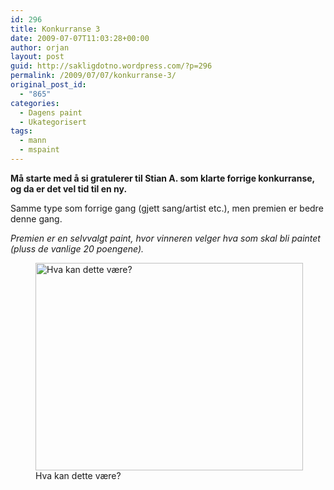 ```yaml
---
id: 296
title: Konkurranse 3
date: 2009-07-07T11:03:28+00:00
author: orjan
layout: post
guid: http://sakligdotno.wordpress.com/?p=296
permalink: /2009/07/07/konkurranse-3/
original_post_id:
  - "865"
categories:
  - Dagens paint
  - Ukategorisert
tags:
  - mann
  - mspaint
---
```

**Må starte med å si gratulerer til Stian A. som klarte forrige konkurranse, og da er det vel tid til en ny.**

Samme type som forrige gang (gjett sang/artist etc.), men premien er bedre denne gang. 

_Premien er en selvvalgt paint, hvor vinneren velger hva som skal bli paintet (pluss de vanlige 20 poengene)._
  
<figure id="attachment_297" style="width: 428px" class="wp-caption aligncenter"><img src="http://46.101.118.241/wp-content/uploads/2009/07/konk_v3.png" alt="Hva kan dette være?" title="konk_v3" width="428" height="332" class="size-full wp-image-297" srcset="http://46.101.118.241/wp-content/uploads/2009/07/konk_v3.png 428w, http://46.101.118.241/wp-content/uploads/2009/07/konk_v3-300x233.png 300w" sizes="(max-width: 428px) 100vw, 428px" /><figcaption class="wp-caption-text">Hva kan dette være?</figcaption></figure>